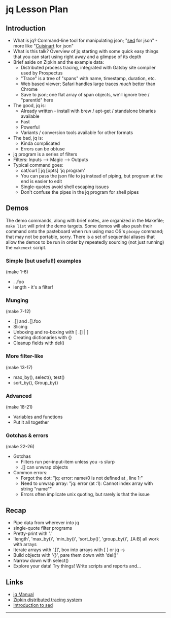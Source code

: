 jq Lesson Plan
==============

Introduction
------------
- What is jq?  Command-line tool for manipulating json; "[sed] for json" - more like "[Cuisinart] for json"
- What is this talk?  Overview of jq starting with some quick easy things that you can start using right away and a glimpse of its depth
- Brief aside on Zipkin and the example data:
  - Distributed process tracing, integrated with Gatsby site compiler used by Prospectus
  - "Trace" is a tree of "spans" with name, timestamp, duration, etc.
  - Web based viewer; Safari handles large traces *much* better than Chrome
  - Save to json; one flat array of span objects, we'll ignore tree / "parentId" here
- The good, jq is:
  - Already written - install with brew / apt-get / standalone binaries available
  - Fast
  - Powerful
  - Variants / conversion tools available for other formats
- The bad, jq is:
  - Kinda complicated
  - Errors can be obtuse
- jq program is a series of filters
- Filters: Inputs —> Magic —> Outputs
- Typical command goes:
  - cat/curl | jq [opts] 'jq program'
  - You can pass the json file to jq instead of piping, but program at the end is easier to edit
  - Single-quotes avoid shell escaping issues
  - Don't confuse the pipes in the jq program for shell pipes


Demos
-----
The demo commands, along with brief notes, are organized in the Makefile; `make list` will print the demo targets.  Some demos will also push their command onto the pasteboard when run using mac OS's `pbcopy` command; that may not be portable, sorry.  There is a set of sequential aliases that allow the demos to be run in order by repeatedly sourcing (not just running) the `makenext` script.

### Simple (but useful!) examples
(make 1-6)
- . .foo
- length - it's a filter!

### Munging
(make 7-12)
- .[] and .[].foo
- Slicing
- Unboxing and re-boxing with [ .[] | ]
- Creating dictionaries with {}
- Cleanup fields with del()

### More filter-like
(make 13-17)
- max_by(), select(), test()
- sort_by(), Group_by()

### Advanced
(make 18-21)
- Variables and functions
- Put it all together

### Gotchas & errors
(make 22-26)
- Gotchas
  - Filters run per-input-item unless you -s slurp
  - .[] can unwrap objects
- Common errors:
  - Forgot the dot: "jq: error: name/0 is not defined at <top-level>, line 1:"
  - Need to unwrap array: "jq: error (at <stdin>:1): Cannot index array with string "name""
  - Errors often implicate unix quoting, but rarely is that the issue


Recap
-----
- Pipe data from wherever into jq
- single-quote filter programs
- Pretty-print with '.'
- 'length', 'max_by()', 'min_by()', 'sort_by()', 'group_by()', .[A:B] all work with arrays
- Iterate arrays with '.[]', box into arrays with [ ] or jq -s
- Build objects with '{}', pare them down with 'del()'
- Narrow down with select()
- Explore your data!  Try things!  Write scripts and reports and...


Links
-----
- [jq Manual](https://stedolan.github.io/jq/manual/)
- [Zipkin distributed tracing system](https://zipkin.io)
- [Introduction to sed](http://www.grymoire.com/unix/Sed.html)

[sed]: https://en.wikipedia.org/wiki/Sed
[Cuisinart]: https://en.wikipedia.org/wiki/Cuisinart

---
